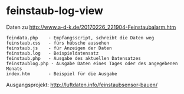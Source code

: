 # feinstaub-log-view

Daten zu http://www.a-d-k.de/20170226_221904-Feinstaubalarm.htm

```
feindata.php    - Empfangsscript, schreibt die Daten weg
feinstaub.css   - fürs hübsche aussehen
feinstaub.js 	- für Anzeigen der Daten
feinstaub.log   - Beispieldatensatz
feinstaub.php   - Ausgabe des aktuellen Datensatzes
feinstaublog.php - Ausgabe Daten eines Tages oder des angegebenen Monats
index.htm       - Beispiel für die Ausgabe
```
Ausgangsprojekt: http://luftdaten.info/feinstaubsensor-bauen/
